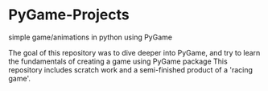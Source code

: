 # PyGame-Projects
simple game/animations in python using PyGame

The goal of this repository was to dive deeper into PyGame, and try to learn the fundamentals of creating a game using PyGame package
This repository includes scratch work and a semi-finished product of a 'racing game'. 
